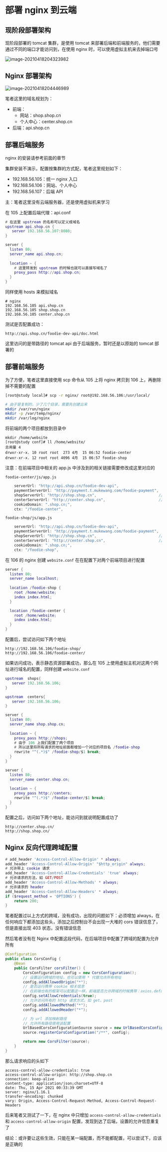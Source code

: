 # 部署 nginx 到云端

## 现阶段部署架构

现阶段部署的 tomcat 集群，是使用 tomcat 来部署后端和前端服务的，他们需要通过不同的端口才能访问到，在使用 nginx 时，可以使用虚拟主机来去掉端口号

![image-20210418204323982](./assets/image-20210418204323982.png)

## Nginx 部署架构

![image-20210418204446989](./assets/image-20210418204446989.png)

笔者这里的域名规划为：

- 前端：
  - 网站：shop.shop.cn
  - 个人中心：center.shop.cn
- 后端：api.shop.cn

## 部署后端服务

 nginx 的安装请参考前面的章节

集群安装不演示，配置按集群的方式配，笔者这里规划如下：

- 192.168.56.105：统一 nginx 入口
- 192.168.56.106：网站、个人中心
- 192.168.56.107：后端 API

主：笔者这里没有云端服务器，还是使用虚拟机来学习

在 105 上配置后端代理：api.conf

```lua
# 在这里 upstream 的名称可以定义成域名
upstream api.shop.cn {
   server 192.168.56.107:8080;
}

server {
  listen 80;
  server_name api.shop.cn;
  
  location ~ {
    # 这里转发到 upstream 的时候也就可以直接写域名了
    proxy_pass http://api.shop.cn;
  }
}
```

同样使用 hosts 来模拟域名

```
# nginx
192.168.56.105 api.shop.cn
192.168.56.105 shop.shop.cn
192.168.56.105 center.shop.cn
```

测试是否配置成功：

```
http://api.shop.cn/foodie-dev-api/doc.html
```

这里访问的是带路径的 tomcat api 由于后端服务，暂时还是以原始的 tomcat 部署的

## 部署前端服务

为了方便，笔者这里直接使用 scp 命令从 105 上将 nginx 拷贝到 106 上，再删除掉不需要的配置

```bash
[root@study local]# scp -r nginx/ root@192.168.56.106:/usr/local/

# 由于是复制的，少了几个目录，需要先创建出来
mkdir /var/run/nginx
mkdir -p /var/temp/nginx/
mkdir /var/log/nginx
```

将前端的两个项目都放到目录中

```
mkdir /home/website
[root@study conf]# ll /home/website/
总用量 4
drwxr-xr-x. 10 root root  273 4月  15 06:52 foodie-center
drwxr-xr-x. 12 root root 4096 4月  15 06:57 foodie-shop
```

注意：在前端项目中相关的 app.js 中涉及到的相关链接需要修改成这里对应的

`foodie-center/js/app.js`

```javascript
    serverUrl: "http://api.shop.cn/foodie-dev-api",                      // 接口服务接口地址
    paymentServerUrl: "http://payment.t.mukewang.com/foodie-payment",       // 支付中心服务地址
    shopServerUrl: "http://shop.shop.cn",                            // 门户网站地址
    centerServerUrl: "http://center.shop.cn",                        // 用户中心地址
    cookieDomain: ".shop.cn;",
    ctx: "/foodie-center",
```

`foodie-shop/js/app.js`

```javascript
    serverUrl: "http://api.shop.cn/foodie-dev-api",                      // 接口服务接口地址
    paymentServerUrl: "http://payment.t.mukewang.com/foodie-payment",       // 支付中心服务地址
    shopServerUrl: "http://shop.shop.cn",                            // 门户网站地址
    centerServerUrl: "http://center.shop.cn",                        // 用户中心地址
    cookieDomain: ".shop.cn;",
    ctx: "/foodie-shop",

```

在 106 的 nginx 创建 `website.conf` 在在配置下对两个前端项目进行配置

```lua
server {
  listen 80;
  server_name localhost;
  
  location /foodie-shop {
    root /home/website;
    index index.html;
  }

  location /foodie-center {
    root /home/website;
    index index.html;
  }
}
```

配置后，尝试访问如下两个地址

```
http://192.168.56.106/foodie-shop/
http://192.168.56.106/foodie-center/
```

如果访问成功，表示静态资源部署成功，那么在 105 上使用虚拟主机对这两个网址进行域名的配置，同样创建 `website.conf`

```lua
upstream  shops{
   server 192.168.56.106;
}

upstream  centers{
   server 192.168.56.106;
}

server {
  listen 80;
  server_name shop.shop.cn;
  
  location ~ {
    proxy_pass http://shops;
    # 由于 106 上我们配置了两个项目
    # 所以这里将所有请求的地址前面都增加一个对应的项目名 /foodie-shop
    rewrite "^(.*)$" /foodie-shop/$1 break; 
  }
}

server {
  listen 80;
  server_name center.shop.cn;
  
  location ~ {
    proxy_pass http://centers;
    rewrite "^(.*)$" /foodie-center/$1 break; 
  }
}
```

配置之后，访问如下两个地址，能访问到就说明配置成功了

```
http://center.shop.cn/
http://shop.shop.cn/
```

## Nginx 反向代理跨域配置

```lua
# add_header 'Access-Control-Allow-Origin' * always;
add_header 'Access-Control-Allow-Origin' "$http_origin" always;
# 允许带上 cookie 请求
add_header 'Access-Control-Allow-Credentials' 'true' always;
# 允许请求的方法，如 GET/POST
add_header 'Access-Control-Allow-Methods' * always;
# 允许请求的 header
add_header 'Access-Control-Allow-Headers' * always;
if ($request_method = 'OPTIONS') {
	return 200;
}
```

笔者配置过以上方式的跨域，没有成功，出现的问题如下：必须增加 always，在任何响应下都添加这些头，添加之后控制台不会出现一大堆的 cors 错误信息了，但是直接出现 403 状态，没有错误信息

然后笔者没有在 Nginx 中配置这段代码，在后端项目中配置了跨域的配置为允许所有

```java
@Configuration
public class CorsConfig {
    @Bean
    public CorsFilter corsFilter() {
        CorsConfiguration config = new CorsConfiguration();
        // 设置运行跨域的地址，也可以使用 * 代替允许所有地址
        config.addAllowedOrigin("*");
        // 是否运行携带 cookie 相关信息
        // 在前端也有的框架可以配置这一样，前端是否允许跨域的时候携带：axios.defaults.withCredentials = true;
        config.setAllowCredentials(true);
        // 允许访问所有的 http 请求方式，如 get、post
        config.addAllowedMethod("*");
        config.addAllowedHeader("*");

        // 为 url 添加映射路径
        // 允许所有路径使用该配置
        UrlBasedCorsConfigurationSource source = new UrlBasedCorsConfigurationSource();
        source.registerCorsConfiguration("/**", config);

        return new CorsFilter(source);
    }
}
```

那么请求响应的头如下

```http
access-control-allow-credentials: true
access-control-allow-origin: http://shop.shop.cn
connection: keep-alive
content-type: application/json;charset=UTF-8
date: Thu, 15 Apr 2021 00:33:39 GMT
server: nginx/1.16.1
transfer-encoding: chunked
vary: Origin, Access-Control-Request-Method, Access-Control-Request-Headers
```

后来笔者又测试了一下，在 nginx 中只增加 `access-control-allow-credentials` 和 `access-control-allow-origin` 配置，发现到达了后端，设置的允许信息重复了

结论：或许要让这些生效，只能在某一端配置，而不能都配置，可以尝试下，应该是正确的